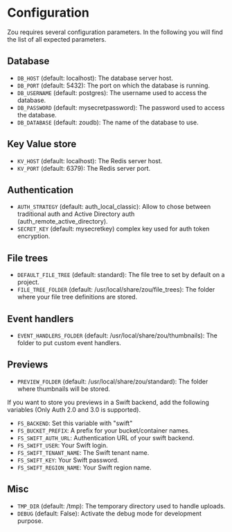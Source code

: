 # Configuration

Zou requires several configuration parameters. In the following you will find
the list of all expected parameters.

## Database

* `DB_HOST` (default: localhost): The database server host.
* `DB_PORT` (default: 5432): The port on which the database is running.
* `DB_USERNAME` (default: postgres): The username used to access the database.
* `DB_PASSWORD` (default: mysecretpassword): The password used to access the
  database.
* `DB_DATABASE` (default: zoudb): The name of the database to use.

## Key Value store

* `KV_HOST` (default: localhost): The Redis server host.
* `KV_PORT` (default: 6379): The Redis server port.

## Authentication

* `AUTH_STRATEGY` (default: auth\_local\_classic): Allow to chose between
traditional auth and Active Directory auth (auth\_remote\_active\_directory).
* `SECRET_KEY` (default: mysecretkey) complex key used for auth token encryption.

## File trees

* `DEFAULT_FILE_TREE` (default: standard): The file tree to set by default on a
  project.
* `FILE_TREE_FOLDER` (default: /usr/local/share/zou/file_trees): The folder
  where your file tree definitions are stored.

## Event handlers 

* `EVENT_HANDLERS_FOLDER` (default: /usr/local/share/zou/thumbnails): The
  folder to put custom event handlers.

## Previews

* `PREVIEW_FOLDER` (default: /usr/local/share/zou/standard): The folder where
  thumbnails will be stored.

If you want to store you previews in a Swift backend, add the following
variables (Only Auth 2.0 and 3.0 is supported).

* `FS_BACKEND`: Set this variable with "swift"
* `FS_BUCKET_PREFIX`: A prefix for your bucket/container names.
* `FS_SWIFT_AUTH_URL`: Authentication URL of your swift backend.
* `FS_SWIFT_USER`: Your Swift login. 
* `FS_SWIFT_TENANT_NAME`: The Swift tenant name. 
* `FS_SWIFT_KEY`: Your Swift password. 
* `FS_SWIFT_REGION_NAME`: Your Swift region name. 

## Misc 

* `TMP_DIR` (default: /tmp): The temporary directory used to handle uploads.
* `DEBUG` (default: False): Activate the debug mode for development purpose.

